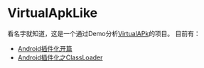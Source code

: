 # VirtualApkLike
看名字就知道，这是一个通过Demo分析[VirtualAPk](https://github.com/didi/VirtualAPK)的项目。
目前有：
- [Android插件化开篇](https://juejin.im/post/5cbd8dabf265da03705fb66b)
- [Android插件化之ClassLoader](https://juejin.im/post/5cc6bd5e518825250b5f89a5)